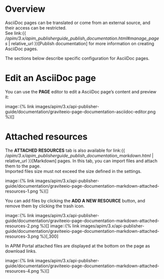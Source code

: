 # Overview

AsciiDoc pages can be translated or come from an external source, and
their access can be restricted.  
See link:{{
*/apim/3.x/apim\_publisherguide\_publish\_documentation.html#manage\_pages*
| relative\_url }}\[Publish documentation\] for more information on
creating AsciiDoc pages.

The sections below describe specific configuration for AsciiDoc pages.

# Edit an AsciiDoc page

You can use the **PAGE** editor to edit a AsciiDoc page’s content and
preview it:

image::{% link
images/apim/3.x/api-publisher-guide/documentation/graviteeio-page-documentation-asciidoc-editor.png
%}\[\]

# Attached resources

The **ATTACHED RESOURCES** tab is also available for link:{{
*/apim/3.x/apim\_publisherguide\_publish\_documentation\_markdown.html*
| relative\_url }}\[Markdown\] pages. In this tab, you can import files
and attach them to the page.  
Imported files size must not exceed the size defined in the settings.

image::{% link
images/apim/3.x/api-publisher-guide/documentation/graviteeio-page-documentation-markdown-attached-resources-1.png
%}\[\]

You can add files by clicking the **ADD A NEW RESOURCE** button, and
remove them by clicking the trash icon.

image::{% link
images/apim/3.x/api-publisher-guide/documentation/graviteeio-page-documentation-markdown-attached-resources-2.png
%}\[\] image::{% link
images/apim/3.x/api-publisher-guide/documentation/graviteeio-page-documentation-markdown-attached-resources-3.png
%}\[,300\]

In APIM Portal attached files are displayed at the bottom on the page as
download links.

image::{% link
images/apim/3.x/api-publisher-guide/documentation/graviteeio-page-documentation-markdown-attached-resources-4.png
%}\[\]
